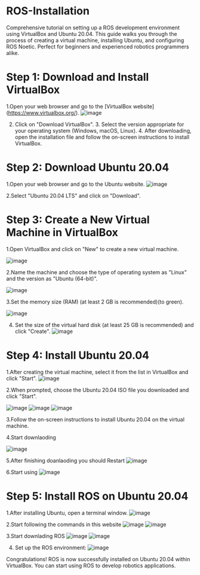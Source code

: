 # ROS-Installation
Comprehensive tutorial on setting up a ROS development environment using VirtualBox and Ubuntu 20.04. This guide walks you through the process of creating a virtual machine, installing Ubuntu, and configuring ROS Noetic. Perfect for beginners and experienced robotics programmers alike.




# Step 1: Download and Install VirtualBox

1.Open your web browser and go to the [VirtualBox website] (https://www.virtualbox.org/).
![image](https://github.com/user-attachments/assets/676c91a2-d5f7-4ed7-ac41-c61314a887a9)

2. Click on "Download VirtualBox". 3. Select the version appropriate for your operating system (Windows, macOS, Linux). 4. After downloading, open the installation file and follow the on-screen instructions to install VirtualBox.

# Step 2: Download Ubuntu 20.04 

1.Open your web browser and go to the Ubuntu website.
![image](https://github.com/user-attachments/assets/d80ef772-9286-41af-8828-db1450d91a00)

2.Select "Ubuntu 20.04 LTS" and click on "Download".

# Step 3: Create a New Virtual Machine in VirtualBox

1.Open VirtualBox and click on "New" to create a new virtual machine.

![image](https://github.com/user-attachments/assets/bcc3f501-8f18-40e5-8652-cf79c2c015b4)

2.Name the machine and choose the type of operating system as "Linux" and the version as "Ubuntu (64-bit)".

![image](https://github.com/user-attachments/assets/c4dbec43-a9a0-47e0-a0bc-f5187f736807)

3.Set the memory size (RAM) (at least 2 GB is recommended)(to green).

![image](https://github.com/user-attachments/assets/40e03dc6-37ed-4279-abf2-ed5cf4ae88fa)

4. Set the size of the virtual hard disk (at least 25 GB is recommended) and click "Create".
   ![image](https://github.com/user-attachments/assets/7b374ee2-27e7-4e27-bb44-6ea0bd252ba4)


# Step 4: Install Ubuntu 20.04

1.After creating the virtual machine, select it from the list in VirtualBox and click "Start".
![image](https://github.com/user-attachments/assets/e64d4350-1ba6-4c2f-83f3-a11c383d8d99)

2.When prompted, choose the Ubuntu 20.04 ISO file you downloaded and click "Start".

![image](https://github.com/user-attachments/assets/97b277b9-2567-443c-854e-a2f7552a6bf0)
![image](https://github.com/user-attachments/assets/49fd432d-2f6d-412d-bf4c-676d7508d403)
![image](https://github.com/user-attachments/assets/8ca81335-fea1-42df-9408-1e91b3f41c6c)

3.Follow the on-screen instructions to install Ubuntu 20.04 on the virtual machine.

4.Start downlaoding
   
![image](https://github.com/user-attachments/assets/28c94fdc-7475-4c13-a68b-8f3dd6ed197f)

5.After finishing doanlaoding you should Restart
![image](https://github.com/user-attachments/assets/72dc520b-897c-4568-8ea9-6561052daa20)

6.Start using 
![image](https://github.com/user-attachments/assets/05b5e69a-57fd-443d-b855-20c22338391b)


# Step 5: Install ROS on Ubuntu 20.04

1.After installing Ubuntu, open a terminal window.
![image](https://github.com/user-attachments/assets/22c712b3-4be1-418b-9017-d78da16cb8d0)

2.Start following the commands in this website
![image](https://github.com/user-attachments/assets/b4914813-127e-4627-900d-69734295d36d)
![image](https://github.com/user-attachments/assets/444fedd2-7c6a-447e-908e-aee81f4a06ac)

3.Start downlading ROS
![image](https://github.com/user-attachments/assets/9e7777ed-dadb-4e33-be7e-45f3fb30fa3c)
![image](https://github.com/user-attachments/assets/89d80f63-d20f-470d-b3d7-7745ae4e9bfe)

4. Set up the ROS environment:
 ![image](https://github.com/user-attachments/assets/f84f97b7-519e-49cf-9366-09589fd6a3fc)

Congratulations! ROS is now successfully installed on Ubuntu 20.04 within VirtualBox. You can start using ROS to develop robotics applications.

























